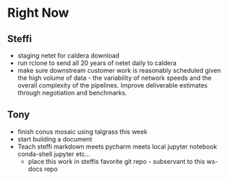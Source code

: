 # Right Now

## Steffi
- staging netet for caldera download
- run rclone to send all 20 years of netet daily to caldera
- make sure downstream customer work is reasonably scheduled given the high volume of data - the variability of network speeds and the overall complexity of the pipelines. Improve deliverable estimates through negotiation and benchmarks.

## Tony
- finish conus mosaic using talgrass this week
- start building a document
- Teach steffi markdown meets pycharm meets local jupyter  notebook conda-shell jupyter etc...
	- place this work in steffis favorite git repo - subservant to this ws-docs repo

